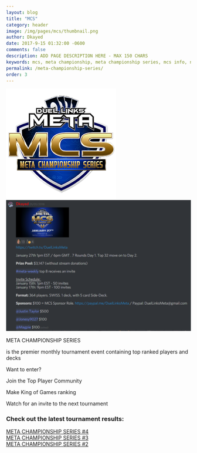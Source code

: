 ```yaml
---
layout: blog
title: "MCS"
category: header
image: /img/pages/mcs/thumbnail.png
author: Dkayed
date: 2017-9-15 01:32:00 -0600
comments: false
description: ADD PAGE DESCRIPTION HERE - MAX 150 CHARS
keywords: mcs, meta championship, meta championship series, mcs info, next mcs, mcs time
permalink: /meta-championship-series/
order: 3
---
```


<div>
    <img src="/img/logos/mcs_logo.png" class="mx-auto d-block">
</div>

<div>
    <img src="/img/logos/mcs5announcement.png" class="mx-auto d-block">
</div>

<div class="mcs-info-container">
    <div class="mcs-info-text-container">
        <p class="mcs-info-header-text" >META CHAMPIONSHIP SERIES</p>
        <p class="mcs-info-body-text">is the premier monthly tournament event containing top ranked players and decks</p>
    </div>
    <div class="mcs-info-image-container"></div>   
</div>

<div class="mcs-join-container">
    <div class="mcs-join-text-container">
            <p class="mcs-join-header-text">Want to enter?</p>
            <p class="mcs-join-body-text">Join the Top Player Community</p>
            <p class="mcs-join-body-text">Make King of Games ranking</p>
            <p class="mcs-join-body-text">Watch for an invite to the next tournament</p>
        </div> 
    <div class="mcs-join-image-container"></div>      
</div>

<div class="section">
    <h3 class="text-center">Check out the latest tournament results:</h3>
    <div class="text-center">
        <a href="/news/meta-championship-series-4-report/">META CHAMPIONSHIP SERIES #4</a> 
    </div>
    <div class="text-center">
        <a href="/meta-championship-series-3/">META CHAMPIONSHIP SERIES #3</a>
    </div>       
        <div class="text-center">
        <a href="/meta-championship-series-2/">META CHAMPIONSHIP SERIES #2</a>
    </div>       
</div>